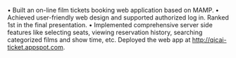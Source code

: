 • Built an on-line film tickets booking web application based on MAMP.
• Achieved user-friendly web design and supported authorized log in. Ranked 1st in the final presentation.
• Implemented comprehensive server side features like selecting seats, viewing reservation history, searching
categorized films and show time, etc. Deployed the web app at http://qicai-ticket.appspot.com.